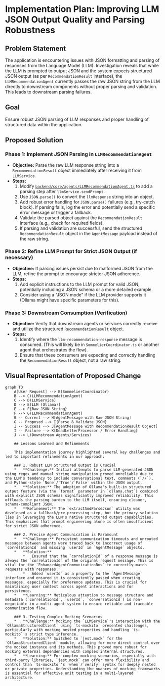 # Implementation Plan: Improving LLM JSON Output Quality and Parsing Robustness

## Problem Statement
The application is encountering issues with JSON formatting and parsing of responses from the Language Model (LLM). Investigation reveals that while the LLM is prompted to output JSON and the system expects structured JSON output (as per `RecommendationResult` interface), the `LLMRecommendationAgent` currently passes the raw JSON string from the LLM directly to downstream components without proper parsing and validation. This leads to downstream parsing failures.

## Goal
Ensure robust JSON parsing of LLM responses and proper handling of structured data within the application.

## Proposed Solution

### Phase 1: Implement JSON Parsing in `LLMRecommendationAgent`
*   **Objective:** Parse the raw LLM response string into a `RecommendationResult` object immediately after receiving it from `LLMService`.
*   **Steps:**
    1.  Modify [`backend/core/agents/LLMRecommendationAgent.ts`](backend/core/agents/LLMRecommendationAgent.ts) to add a parsing step after `llmService.sendPrompt`.
    2.  Use `JSON.parse()` to convert the `llmResponse` string into an object.
    3.  Add robust error handling for `JSON.parse()` failures (e.g., try-catch block). If parsing fails, log the error and potentially send a specific error message or trigger a fallback.
    4.  Validate the parsed object against the `RecommendationResult` interface (e.g., check for required fields).
    5.  If parsing and validation are successful, send the structured `RecommendationResult` object in the `AgentMessage` payload instead of the raw string.

### Phase 2: Refine LLM Prompt for Strict JSON Output (if necessary)
*   **Objective:** If parsing issues persist due to malformed JSON from the LLM, refine the prompt to encourage stricter JSON adherence.
*   **Steps:**
    1.  Add explicit instructions to the LLM prompt for valid JSON, potentially including a JSON schema or a more detailed example.
    2.  Consider using a "JSON mode" if the LLM provider supports it (Ollama might have specific parameters for this).

### Phase 3: Downstream Consumption (Verification)
*   **Objective:** Verify that downstream agents or services correctly receive and utilize the structured `RecommendationResult` object.
*   **Steps:**
    1.  Identify where the `llm-recommendation-response` message is consumed. (This will likely be in `SommelierCoordinator.ts` or another agent that orchestrates the flow).
    2.  Ensure that these consumers are expecting and correctly handling the `RecommendationResult` object, not a raw string.

## Visual Representation of Proposed Change

```mermaid
graph TD
    A[User Request] --> B(SommelierCoordinator)
    B --> C(LLMRecommendationAgent)
    C --> D(LLMService)
    D --> E[LLM (Ollama)]
    E --> F{Raw JSON String}
    F --> G(LLMRecommendationAgent)
    G -- Current --> H[AgentMessage with Raw JSON String]
    G -- Proposed --> I{Parse & Validate JSON}
    I -- Success --> J[AgentMessage with RecommendationResult Object]
    I -- Failure --> K[DeadLetterProcessor / Error Handling]
    J --> L(Downstream Agents/Services)
    
    ## Lessons Learned and Refinements
    
    This implementation journey highlighted several key challenges and led to important refinements in our approach:
    
    ### 1. Robust LLM Structured Output is Crucial
    *   **Challenge:** Initial attempts to parse LLM-generated JSON using regex and manual string manipulation proved unreliable due to the LLM's tendency to include conversational text, comments (`//`), and Python-style `None`/`True`/`False` within the JSON output.
    *   **Solution:** The adoption of Ollama's built-in structured output feature (via the `format` parameter in `ollama.chat`) combined with explicit JSON schemas significantly improved reliability. This offloads the parsing burden to the LLM itself, ensuring cleaner, schema-compliant JSON.
    *   **Refinement:** The `extractAndParseJson` utility was developed as a fallback/pre-processing step, but the primary solution lies in leveraging the LLM's native structured output capabilities. This emphasizes that prompt engineering alone is often insufficient for strict JSON adherence.
    
    ### 2. Precise Agent Communication is Paramount
    *   **Challenge:** Persistent communication timeouts and unrouted messages between agents were traced back to incorrect usage of `correlationId` and missing `userId` in `AgentMessage` objects.
    *   **Solution:**
        *   Ensured that the `correlationId` of a response message is always the `correlationId` of the original request message. This is vital for the `EnhancedAgentCommunicationBus` to correctly match requests with responses.
        *   Added `userId` as a property to the `AgentMessage` interface and ensured it is consistently passed when creating messages, especially for preference updates. This is crucial for maintaining user context across agent interactions and for persistence.
    *   **Learning:** Meticulous attention to message structure and metadata (`correlationId`, `userId`, `conversationId`) is non-negotiable in a multi-agent system to ensure reliable and traceable communication flow.
    
    ### 3. Testing Complex Mocking Scenarios
    *   **Challenge:** Mocking the `LLMService`'s interaction with the `OllamaStructuredClient` using `ts-mockito` presented challenges, particularly with mocking nested properties and handling `ts-mockito`'s strict type inference.
    *   **Solution:** Switched to `jest.mock` for the `OllamaStructuredClient` module, allowing for more direct control over the mocked instance and its methods. This proved more robust for mocking external dependencies with complex internal structures.
    *   **Learning:** For complex mocking scenarios, especially with third-party libraries, `jest.mock` can offer more flexibility and control than `ts-mockito`'s `when`/`verify` syntax for deeply nested or private properties. Understanding the nuances of mocking frameworks is essential for effective unit testing in a multi-layered architecture.
    ```